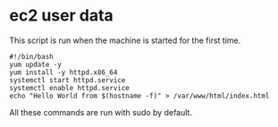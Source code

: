 # ec2 user data

This script is run when the machine is started for the first time.

	#!/bin/bash
	yum update -y
	yum install -y httpd.x86_64
	systemctl start httpd.service
	systemctl enable httpd.service
	echo "Hello World from $(hostname -f)" > /var/www/html/index.html

All these commands are run with sudo by default.